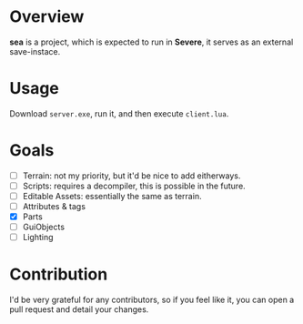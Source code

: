 # Overview
**sea** is a project, which is expected to run in **Severe**, it serves as an external save-instace.

# Usage
Download `server.exe`, run it, and then execute `client.lua`.

# Goals
- [ ] Terrain: not my priority, but it'd be nice to add eitherways.
- [ ] Scripts: requires a decompiler, this is possible in the future.
- [ ] Editable Assets: essentially the same as terrain.
- [ ] Attributes & tags
- [x] Parts
- [ ] GuiObjects
- [ ] Lighting

# Contribution
I'd be very grateful for any contributors, so if you feel like it, you can open a pull request and detail your changes.
